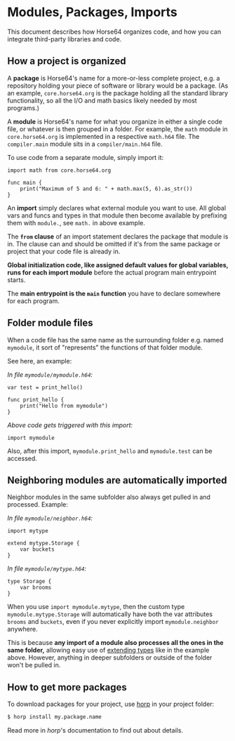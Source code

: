 
<!-- For license of this file, see LICENSE.md in the base folder. -->

Modules, Packages, Imports
==========================

This document describes how Horse64 organizes code, and how you can
integrate third-party libraries and code.


How a project is organized
--------------------------

A **package** is Horse64's name for a more-or-less complete project,
e.g. a repository holding your piece of software or library would be
a package. (As an example, `core.horse64.org` is the package holding
all the standard library functionality, so all the I/O and math
basics likely needed by most programs.)

A **module** is Horse64's name for what you organize in either a single
code file, or whatever is then grouped in a folder. For example, the
`math` module in `core.horse64.org` is implemented in a respective
`math.h64` file. The `compiler.main` module sits in a `compiler/main.h64`
file.

To use code from a separate module, simply import it:
```Horse64
import math from core.horse64.org

func main {
    print("Maximum of 5 and 6: " + math.max(5, 6).as_str())
}
```

An **import** simply declares what external module you want to use.
All global vars and funcs and types in that module then become
available by prefixing them with `module.`, see `math.` in above
example.

The **`from` clause** of an import statement declares the package
that module is in. The clause can and should be omitted if it's
from the same package or project that your code file is already in.

**Global initialization code, like assigned default values for
global variables, runs for each import module** before the actual
program main entrypoint starts.

The **main entrypoint is the `main` function** you have to declare
somewhere for each program.


Folder module files
-------------------

When a code file has the same name as the surrounding folder
e.g. named `mymodule`, it sort of "represents" the functions
of that folder module.

See here, an example:

*In file `mymodule/mymodule.h64`:*
```Horse64
var test = print_hello()

func print_hello {
    print("Hello from mymodule")
}
```

*Above code gets triggered with this import:*
```Horse64
import mymodule
```
Also, after this import, `mymodule.print_hello` and
`mymodule.test` can be accessed.


Neighboring modules are automatically imported
----------------------------------------------

Neighbor modules in the same subfolder also always get pulled in
and processed. Example:

*In file `mymodule/neighbor.h64`:*
```Horse64
import mytype

extend mytype.Storage {
    var buckets
}
```
*In file `mymodule/mytype.h64`:*
```Horse64
type Storage {
    var brooms
}
```
When you use `import mymodule.mytype`, then the custom type
`mymodule.mytype.Storage` will automatically have both the
var attributes `brooms` and `buckets`, even if you never
explicitly import `mymodule.neighbor` anywhere.

This is because **any import of a module also processes
all the ones in the same folder,** allowing easy use
of [extending types](/docs/OOP.md#extend-types) like
in the example above. However, anything in deeper
subfolders or outside of the folder won't be pulled in.


How to get more packages
------------------------

To download packages for your project, use [horp](
/docs/Resources.md#horp) in your project folder:
```bash
$ horp install my.package.name
```
Read more in *horp*'s documentation to find out about details.

